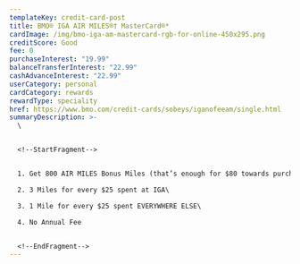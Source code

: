 ```yaml
---
templateKey: credit-card-post
title: BMO® IGA AIR MILES®† MasterCard®*
cardImage: /img/bmo-iga-am-mastercard-rgb-for-online-450x295.png
creditScore: Good
fee: 0
purchaseInterest: "19.99"
balanceTransferInterest: "22.99"
cashAdvanceInterest: "22.99"
userCategory: personal
cardCategory: rewards
rewardType: speciality
href: https://www.bmo.com/credit-cards/sobeys/iganofeeam/single.html
summaryDescription: >-
  \


  <!--StartFragment-->


  1. Get 800 AIR MILES Bonus Miles (that’s enough for $80 towards purchases with AIR MILES Cash) when you spend $1,000 in the first 3 months\

  2. 3 Miles for every $25 spent at IGA\

  3. 1 Mile for every $25 spent EVERYWHERE ELSE\

  4. No Annual Fee


  <!--EndFragment-->
---
```

